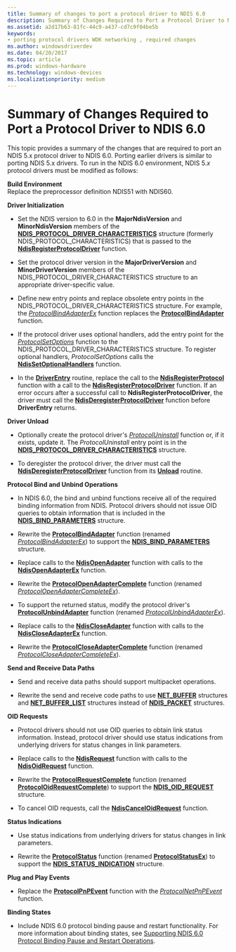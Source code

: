 ```yaml
---
title: Summary of changes to port a protocol driver to NDIS 6.0
description: Summary of Changes Required to Port a Protocol Driver to NDIS 6.0
ms.assetid: a2d17b63-81fc-44c9-a437-cd7c9f04be5b
keywords:
- porting protocol drivers WDK networking , required changes
ms.author: windowsdriverdev
ms.date: 04/20/2017
ms.topic: article
ms.prod: windows-hardware
ms.technology: windows-devices
ms.localizationpriority: medium
---
```


# Summary of Changes Required to Port a Protocol Driver to NDIS 6.0





This topic provides a summary of the changes that are required to port an NDIS 5.x protocol driver to NDIS 6.0. Porting earlier drivers is similar to porting NDIS 5.x drivers. To run in the NDIS 6.0 environment, NDIS 5.*x* protocol drivers must be modified as follows:

<a href="" id="build-environment"></a>**Build Environment**  
Replace the preprocessor definition NDIS51 with NDIS60.

<a href="" id="driver-initialization"></a>**Driver Initialization**  
-   Set the NDIS version to 6.0 in the **MajorNdisVersion** and **MinorNdisVersion** members of the [**NDIS\_PROTOCOL\_DRIVER\_CHARACTERISTICS**](https://msdn.microsoft.com/library/windows/hardware/ff566825) structure (formerly NDIS\_PROTOCOL\_CHARACTERISTICS) that is passed to the [**NdisRegisterProtocolDriver**](https://msdn.microsoft.com/library/windows/hardware/ff564520) function.

-   Set the protocol driver version in the **MajorDriverVersion** and **MinorDriverVersion** members of the NDIS\_PROTOCOL\_DRIVER\_CHARACTERISTICS structure to an appropriate driver-specific value.

-   Define new entry points and replace obsolete entry points in the NDIS\_PROTOCOL\_DRIVER\_CHARACTERISTICS structure. For example, the [*ProtocolBindAdapterEx*](https://msdn.microsoft.com/library/windows/hardware/ff570220) function replaces the [**ProtocolBindAdapter**](https://msdn.microsoft.com/library/windows/hardware/ff562465) function.

-   If the protocol driver uses optional handlers, add the entry point for the [*ProtocolSetOptions*](https://msdn.microsoft.com/library/windows/hardware/ff570269) function to the NDIS\_PROTOCOL\_DRIVER\_CHARACTERISTICS structure. To register optional handlers, *ProtocolSetOptions* calls the [**NdisSetOptionalHandlers**](https://msdn.microsoft.com/library/windows/hardware/ff564550) function.

-   In the [**DriverEntry**](https://msdn.microsoft.com/library/windows/hardware/ff544113) routine, replace the call to the [**NdisRegisterProtocol**](https://msdn.microsoft.com/library/windows/hardware/ff554653) function with a call to the [**NdisRegisterProtocolDriver**](https://msdn.microsoft.com/library/windows/hardware/ff564520) function. If an error occurs after a successful call to **NdisRegisterProtocolDriver**, the driver must call the [**NdisDeregisterProtocolDriver**](https://msdn.microsoft.com/library/windows/hardware/ff561743) function before **DriverEntry** returns.

<a href="" id="driver-unload"></a>**Driver Unload**  
-   Optionally create the protocol driver's [*ProtocolUninstall*](https://msdn.microsoft.com/library/windows/hardware/ff570279) function or, if it exists, update it. The *ProtocolUninstall* entry point is in the [**NDIS\_PROTOCOL\_DRIVER\_CHARACTERISTICS**](https://msdn.microsoft.com/library/windows/hardware/ff566825) structure.

-   To deregister the protocol driver, the driver must call the [**NdisDeregisterProtocolDriver**](https://msdn.microsoft.com/library/windows/hardware/ff561743) function from its [**Unload**](https://msdn.microsoft.com/library/windows/hardware/ff564886) routine.

<a href="" id="protocol-bind-and-unbind-operations"></a>**Protocol Bind and Unbind Operations**  
-   In NDIS 6.0, the bind and unbind functions receive all of the required binding information from NDIS. Protocol drivers should not issue OID queries to obtain information that is included in the [**NDIS\_BIND\_PARAMETERS**](https://msdn.microsoft.com/library/windows/hardware/ff564832) structure.

-   Rewrite the [**ProtocolBindAdapter**](https://msdn.microsoft.com/library/windows/hardware/ff562465) function (renamed [*ProtocolBindAdapterEx*](https://msdn.microsoft.com/library/windows/hardware/ff570220)) to support the [**NDIS\_BIND\_PARAMETERS**](https://msdn.microsoft.com/library/windows/hardware/ff564832) structure.

-   Replace calls to the [**NdisOpenAdapter**](https://msdn.microsoft.com/library/windows/hardware/ff553673) function with calls to the [**NdisOpenAdapterEx**](https://msdn.microsoft.com/library/windows/hardware/ff563715) function.

-   Rewrite the [**ProtocolOpenAdapterComplete**](https://msdn.microsoft.com/library/windows/hardware/ff563238) function (renamed [*ProtocolOpenAdapterCompleteEx*](https://msdn.microsoft.com/library/windows/hardware/ff570265)).

-   To support the returned status, modify the protocol driver's [**ProtocolUnbindAdapter**](https://msdn.microsoft.com/library/windows/hardware/ff563260) function (renamed [*ProtocolUnbindAdapterEx*](https://msdn.microsoft.com/library/windows/hardware/ff570278)).

-   Replace calls to the [**NdisCloseAdapter**](https://msdn.microsoft.com/library/windows/hardware/ff550904) function with calls to the [**NdisCloseAdapterEx**](https://msdn.microsoft.com/library/windows/hardware/ff561640) function.

-   Rewrite the [**ProtocolCloseAdapterComplete**](https://msdn.microsoft.com/library/windows/hardware/ff562502) function (renamed [*ProtocolCloseAdapterCompleteEx*](https://msdn.microsoft.com/library/windows/hardware/ff570236)).

<a href="" id="send-and-receive-data-paths"></a>**Send and Receive Data Paths**  
-   Send and receive data paths should support multipacket operations.

-   Rewrite the send and receive code paths to use [**NET\_BUFFER**](https://msdn.microsoft.com/library/windows/hardware/ff568376) structures and [**NET\_BUFFER\_LIST**](https://msdn.microsoft.com/library/windows/hardware/ff568388) structures instead of [**NDIS\_PACKET**](https://msdn.microsoft.com/library/windows/hardware/ff557086) structures.

<a href="" id="oid-requests"></a>**OID Requests**  
-   Protocol drivers should not use OID queries to obtain link status information. Instead, protocol driver should use status indications from underlying drivers for status changes in link parameters.

-   Replace calls to the [**NdisRequest**](https://msdn.microsoft.com/library/windows/hardware/ff554681) function with calls to the [**NdisOidRequest**](https://msdn.microsoft.com/library/windows/hardware/ff563710) function.

-   Rewrite the [**ProtocolRequestComplete**](https://msdn.microsoft.com/library/windows/hardware/ff563254) function (renamed [**ProtocolOidRequestComplete**](https://msdn.microsoft.com/library/windows/hardware/ff570264)) to support the [**NDIS\_OID\_REQUEST**](https://msdn.microsoft.com/library/windows/hardware/ff566710) structure.

-   To cancel OID requests, call the [**NdisCancelOidRequest**](https://msdn.microsoft.com/library/windows/hardware/ff561622) function.

<a href="" id="status-indications"></a>**Status Indications**  
-   Use status indications from underlying drivers for status changes in link parameters.

-   Rewrite the [**ProtocolStatus**](https://msdn.microsoft.com/library/windows/hardware/ff563257) function (renamed [**ProtocolStatusEx**](https://msdn.microsoft.com/library/windows/hardware/ff570270)) to support the [**NDIS\_STATUS\_INDICATION**](https://msdn.microsoft.com/library/windows/hardware/ff567373) structure.

<a href="" id="plug-and-play-events"></a>**Plug and Play Events**  
-   Replace the [**ProtocolPnPEvent**](https://msdn.microsoft.com/library/windows/hardware/ff563243) function with the [*ProtocolNetPnPEvent*](https://msdn.microsoft.com/library/windows/hardware/ff570263) function.

<a href="" id="binding-states"></a>**Binding States**  
-   Include NDIS 6.0 protocol binding pause and restart functionality. For more information about binding states, see [Supporting NDIS 6.0 Protocol Binding Pause and Restart Operations](supporting-ndis-6-0-protocol-binding-pause-and-restart-operations.md).

 

 





